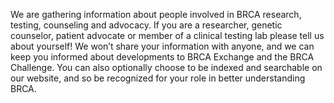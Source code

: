 We are gathering information about people involved in BRCA research, testing, counseling and advocacy. If you are a researcher, genetic counselor, patient advocate or member of a clinical testing lab please tell us about yourself! We won’t share your information with anyone, and we can keep you informed about developments to BRCA Exchange and the BRCA Challenge. You can also optionally choose to be indexed and searchable on our website, and so be recognized for your role in better understanding BRCA.